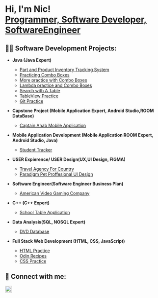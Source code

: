 <h1>Hi, I'm Nic! <br/><a href="https://github.com/nWallyterNator?tab=repositories//">Programmer, Software Developer, SoftwareEngineer</a>

<h2>👨‍💻 Software Development Projects:</h2>

- <b>Java (Java Expert)</b>
  - [Part and Product Inventory Tracking System](https://github.com/nWallyterNator/PartAndProductTrackingSystem//)
  - [Practicing Combo Boxes](https://github.com/nWallyterNator/ComboBoxPracticeandThenSome//)
  - [More practice with Combo Boxes](https://github.com/nWallyterNator/MoreComboBoxes//)
  - [Lambda practice and Combo Boxes](https://github.com/nWallyterNator/BasketballComboBoxProject//)
  - [Search with A Table](https://github.com/nWallyterNator/BaskeballProject3//)
  - [TableView Practice](https://github.com/nWallyterNator/BasketballProjectTable//)
  - [Git Practice](https://github.com/nWallyterNator/GitDemoHelp//)
  
- <b>Capstone Project (Mobile Application Expert, Android Studio,ROOM DataBase)</b>
  - [Captain Ahab Mobile Application](https://github.com/nWallyterNator/Capstone//)
- <b>Mobile Application Development (Mobile Application ROOM Expert, Android Studio, Java)</b>
  - [Student Tracker](https://github.com/nWallyterNator/Mobile-Application-Development//)
- <b>USER Expierence/ USER Design(UX,UI Design, FIGMA)</b>
  - [Travel Agency For Country](https://github.com/nWallyterNator/User-Expierence/)
  - [Paradigm Pet Proffesional UI Design](https://github.com/nWallyterNator/UI-Design//)
- <b>Software Engineer(Software Engineer Business Plan)</b>
  - [American Video Gaming Company](https://github.com/nWallyterNator/SoftwareEngineerProject//)
- <b> C++ (C++ Expert)</b>
  - [School Table Application](https://github.com/nWallyterNator/StudentDataTable/)
- <b> Data Analysis(SQL, NOSQL Expert)</b>
  - [DVD Database](https://github.com/nWallyterNator/DataAnalysis//)
- <b>Full Stack Web Development (HTML, CSS, JavaScript)</b>
  - [HTML Practice](https://nwallyternator.github.io/html-portfolio//)
  - [Odin Recipes](https://github.com/nWallyterNator/odin-recipes//)
  - [CSS Practice](https://github.com/nWallyterNator/css-exercises//)





<h2> 🤳 Connect with me:</h2>


[<img align="left" alt="JoshMadakor | LinkedIn" width="22px" src="https://cdn.jsdelivr.net/npm/simple-icons@v3/icons/linkedin.svg" />][linkedin]




[linkedin]:https://www.linkedin.com/in/nicholas-walters-4082a992/

